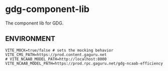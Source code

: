# gdg-component-lib
The component lib for GDG.

## ENVIRONMENT
```shell
VITE_MOCK=true/false # sets the mocking behavior
VITE_CMS_PATH=https://prod.content.gaguru.net
# VITE_NCAAB_MODEL_PATH=http://localhost:8000
VITE_NCAAB_MODEL_PATH=https://prod.rpc.gaguru.net/gdg-ncaab-efficiency
```
